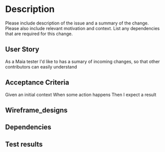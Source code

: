 # Description  
Please include description of the issue and a summary of the change. Please also include relevant motivation and context. List any dependencies that are required for this change.  

## User Story 
As a Maia tester I'd like to has a sumary of incoming changes, so that other contributors can easily understand  

## Acceptance Criteria 
Given an initial context 
When some action happens 
Then I expect a result

## Wireframe_designs

## Dependencies

## Test results
